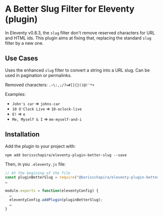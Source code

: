 # A Better Slug Filter for Eleventy (plugin)

In Eleventy v0.8.3, the `slug` filter don't remove reserved characters for URL and HTML ids. This plugin aims at fixing that, replacing the standard `slug` filter by a new one.

## Use Cases

Uses the enhanced `slug` filter to convert a string into a URL slug. Can be used in pagination or permalinks.

Removed characters: `.~\:,;/?=#[]{}()@!'*+`

Examples:

* `John's car` => `johns-car`
* `10 O'Clock Live` => `10-oclock-live`
* `E!` => `e`
* `Me, Myself & I` => `me-myself-and-i`

## Installation

Add the plugin to your project with:

`npm add borisschapira/eleventy-plugin-better-slug --save`

Then, in you `.eleventy.js` file:

```js
// At the begining of the file
const pluginBetterSlug = require("@borisschapira/eleventy-plugin-better-slug");
…

module.exports = function(eleventyConfig) {
  …
  eleventyConfig.addPlugin(pluginBetterSlug);
  …
}
```
